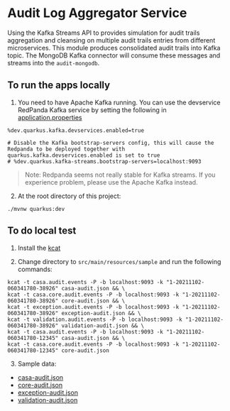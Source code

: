 # Audit Log Aggregator Service

Using the Kafka Streams API to provides simulation for audit trails aggregation and cleansing on multiple audit trails entries from different microservices. This module produces consolidated audit trails into Kafka topic. The MongoDB Kafka connector will consume these messages and streams into the `audit-mongodb`.

## To run the apps locally

1. You need to have Apache Kafka running. You can use the devservice RedPanda Kafka service by setting the following in [application.properties](src/main/resources/application.properties)

```properties
%dev.quarkus.kafka.devservices.enabled=true

# Disable the Kafka bootstrap-servers config, this will cause the Redpanda to be deployed together with quarkus.kafka.devservices.enabled is set to true
# %dev.quarkus.kafka-streams.bootstrap-servers=localhost:9093
```

> Note: Redpanda seems not really stable for Kafka streams. If you experience problem, please use the Apache Kafka instead.

2. At the root directory of this project:

```
./mvnw quarkus:dev
```
## To do local test

1. Install the [kcat](https://github.com/edenhill/kcat)

2. Change directory to `src/main/resources/sample` and run the following commands:

```
kcat -t casa.audit.events -P -b localhost:9093 -k "1-20211102-060341780-38926" casa-audit.json && \
kcat -t casa.core.audit.events -P -b localhost:9093 -k "1-20211102-060341780-38926" core-audit.json && \
kcat -t exception.audit.events -P -b localhost:9093 -k "1-20211102-060341780-38926" exception-audit.json && \
kcat -t validation.audit.events -P -b localhost:9093 -k "1-20211102-060341780-38926" validation-audit.json && \
kcat -t casa.audit.events -P -b localhost:9093 -k "1-20211102-060341780-12345" casa-audit.json && \
kcat -t casa.core.audit.events -P -b localhost:9093 -k "1-20211102-060341780-12345" core-audit.json
```
3. Sample data:
- [casa-audit.json](src/main/resources/sample/casa-audit.json)
- [core-audit.json](src/main/resources/sample/core-audit.json)
- [exception-audit.json](src/main/resources/sample/exception-audit.json)
- [validation-audit.json](src/main/resources/sample/validation-audit.json)